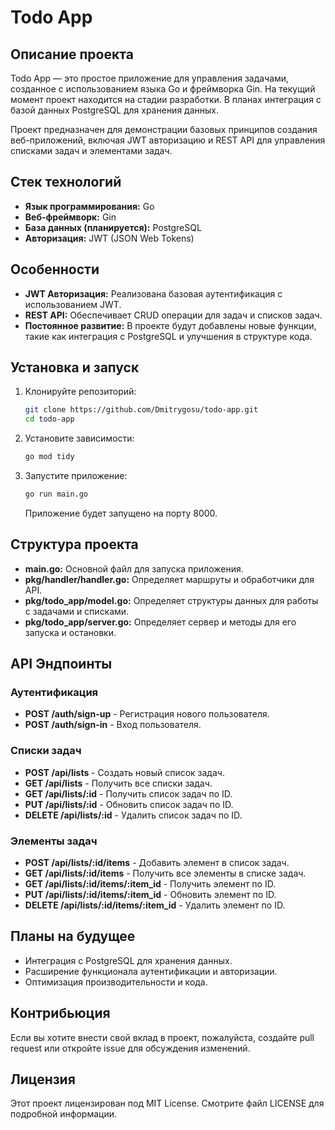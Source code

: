# Todo App

## Описание проекта

Todo App — это простое приложение для управления задачами, созданное с использованием языка Go и фреймворка Gin. На текущий момент проект находится на стадии разработки. В планах интеграция с базой данных PostgreSQL для хранения данных.

Проект предназначен для демонстрации базовых принципов создания веб-приложений, включая JWT авторизацию и REST API для управления списками задач и элементами задач.

## Стек технологий

- **Язык программирования:** Go
- **Веб-фреймворк:** Gin
- **База данных (планируется):** PostgreSQL
- **Авторизация:** JWT (JSON Web Tokens)

## Особенности

- **JWT Авторизация:** Реализована базовая аутентификация с использованием JWT.
- **REST API:** Обеспечивает CRUD операции для задач и списков задач.
- **Постоянное развитие:** В проекте будут добавлены новые функции, такие как интеграция с PostgreSQL и улучшения в структуре кода.

## Установка и запуск

1. Клонируйте репозиторий:

    ```bash
    git clone https://github.com/Dmitrygosu/todo-app.git
    cd todo-app
    ```

2. Установите зависимости:

    ```bash
    go mod tidy
    ```

3. Запустите приложение:

    ```bash
    go run main.go
    ```

   Приложение будет запущено на порту 8000.

## Структура проекта

- **main.go:** Основной файл для запуска приложения.
- **pkg/handler/handler.go:** Определяет маршруты и обработчики для API.
- **pkg/todo_app/model.go:** Определяет структуры данных для работы с задачами и списками.
- **pkg/todo_app/server.go:** Определяет сервер и методы для его запуска и остановки.

## API Эндпоинты

### Аутентификация

- **POST /auth/sign-up** - Регистрация нового пользователя.
- **POST /auth/sign-in** - Вход пользователя.

### Списки задач

- **POST /api/lists** - Создать новый список задач.
- **GET /api/lists** - Получить все списки задач.
- **GET /api/lists/:id** - Получить список задач по ID.
- **PUT /api/lists/:id** - Обновить список задач по ID.
- **DELETE /api/lists/:id** - Удалить список задач по ID.

### Элементы задач

- **POST /api/lists/:id/items** - Добавить элемент в список задач.
- **GET /api/lists/:id/items** - Получить все элементы в списке задач.
- **GET /api/lists/:id/items/:item_id** - Получить элемент по ID.
- **PUT /api/lists/:id/items/:item_id** - Обновить элемент по ID.
- **DELETE /api/lists/:id/items/:item_id** - Удалить элемент по ID.

## Планы на будущее

- Интеграция с PostgreSQL для хранения данных.
- Расширение функционала аутентификации и авторизации.
- Оптимизация производительности и кода.

## Контрибьюция

Если вы хотите внести свой вклад в проект, пожалуйста, создайте pull request или откройте issue для обсуждения изменений.

## Лицензия

Этот проект лицензирован под MIT License. Смотрите файл LICENSE для подробной информации.
